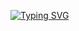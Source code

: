[![Typing SVG](https://readme-typing-svg.demolab.com?font=Fira+Code&weight=600&pause=1000&color=BA55D3&center=%EC%A7%84%EC%8B%A4&vCenter=%EC%A7%84%EC%8B%A4&repeat=%EC%A7%84%EC%8B%A4&random=%EA%B1%B0%EC%A7%93&width=500&lines=2024-02-16+~+2024-08-01+%ED%92%80%EC%8A%A4%ED%83%9D+%EA%B5%AD%EB%B9%84%EA%B5%90%EC%9C%A1%F0%9F%92%BB)](https://git.io/typing-svg)


